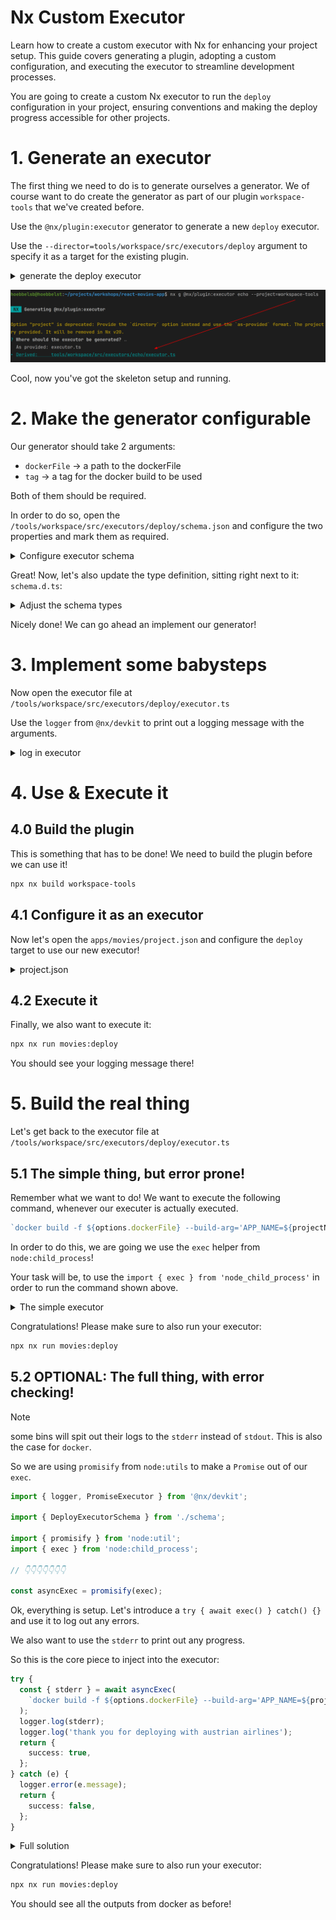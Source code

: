 # Nx Custom Executor

Learn how to create a custom executor with Nx for enhancing your project setup. 
This guide covers generating a plugin, adopting a custom configuration, and executing the executor to streamline development processes.

You are going to create a custom Nx executor to run the `deploy` configuration in your project, ensuring conventions
and making the deploy progress accessible for other projects.


# 1. Generate an executor

The first thing we need to do is to generate ourselves a generator. We of course want to do create the generator
as part of our plugin `workspace-tools` that we've created before.

Use the `@nx/plugin:executor` generator to generate a new `deploy` executor.

Use the `--director=tools/workspace/src/executors/deploy` argument to specify it as a target for the existing plugin.

<details>
  <summary>generate the deploy executor</summary>

```bash

npx nx g @nx/plugin:executor deploy --directory=tools/workspace/src/executors/deploy 


```

</details>

![executor-generation.png](./images/executor-generation.png)

Cool, now you've got the skeleton setup and running.

# 2. Make the generator configurable

Our generator should take 2 arguments:
* `dockerFile` -> a path to the dockerFile
* `tag` -> a tag for the docker build to be used

Both of them should be required.

In order to do so, open the `/tools/workspace/src/executors/deploy/schema.json` and configure
the two properties and mark them as required.

<details>
  <summary>Configure executor schema</summary>

```json

{
  "properties": {
    "dockerFile": {
      "type": "string",
      "description": "path to dockerfile"
    },
    "tag": {
      "type": "string",
      "description": "tag for the docker container"
    }
  },
  "required": ["dockerFile", "tag"]
}

```

</details>

Great! Now, let's also update the type definition, sitting right next to it:
`schema.d.ts`:

<details>
  <summary>Adjust the schema types</summary>

```ts

export interface DeployExecutorSchema {
  dockerFile: string;
  tag: string;
}

```

</details>

Nicely done! We can go ahead an implement our generator!

# 3. Implement some babysteps

Now open the executor file at `/tools/workspace/src/executors/deploy/executor.ts`

Use the `logger` from `@nx/devkit` to print out a logging message with the arguments.

<details>
  <summary>log in executor</summary>

```ts

import { logger, PromiseExecutor } from '@nx/devkit';

const runExecutor: PromiseExecutor<DeployExecutorSchema> = async (
  options,
  context
) => {
  const projectName = context.projectName;

  logger.log('logging something', options);
  
  return {
    success: true
  }
};

export default runExecutor;


```

</details>

# 4. Use & Execute it

## 4.0 Build the plugin

This is something that has to be done! We need to build the plugin before we can use it!

```bash
npx nx build workspace-tools
```

## 4.1 Configure it as an executor

Now let's open the `apps/movies/project.json` and configure the `deploy` target to use our new
executor!

<details>
  <summary>project.json</summary>

```json
{
  "targets": {
    "deploy": {
      "executor": "@react-monorepo/workspace-tools:deploy",
      "options": {
        "dockerFile": "tools/deploy/frontend.Dockerfile",
        "tag": "ghcr.io/push-based/react-movies-app/react-movies-app:dev"
      }
    }
  }
}
```

</details>

## 4.2 Execute it

Finally, we also want to execute it:

```bash
npx nx run movies:deploy
```

You should see your logging message there!

# 5. Build the real thing

Let's get back to the executor file at `/tools/workspace/src/executors/deploy/executor.ts`

## 5.1 The simple thing, but error prone!

Remember what we want to do! We want to execute the following command, whenever our executer
is actually executed.

```js
`docker build -f ${options.dockerFile} --build-arg='APP_NAME=${projectName}' . -t ${options.tag}`
```

In order to do this, we are going we use the `exec` helper from `node:child_process`!

Your task will be, to use the `import { exec } from 'node_child_process'` in order to
run the command shown above.

<details>
  <summary>The simple executor</summary>

```ts
// /tools/workspace/src/executors/deploy/executor.ts

import { logger, PromiseExecutor } from '@nx/devkit';
import { DeployExecutorSchema } from './schema';
import { exec } from 'node:child_process';

const runExecutor: PromiseExecutor<DeployExecutorSchema> = async (options, context) => {
  logger.log('logging something', options);
  const projectName = context.projectName;
  exec(
    `docker build -f ${options.dockerFile} --build-arg='APP_NAME=${projectName}' . -t ${options.tag}`
  );
  return {
    success: true,
  };
};
```

</details>

Congratulations! Please make sure to also run your executor:

```bash
npx nx run movies:deploy
```


## 5.2 OPTIONAL: The full thing, with error checking!

> [!NOTE]
> some bins will spit out their logs to the `stderr` instead of `stdout`.
> This is also the case for `docker`.

So we are using `promisify` from `node:utils` to make a `Promise` out of our
`exec`.

```ts
import { logger, PromiseExecutor } from '@nx/devkit';

import { DeployExecutorSchema } from './schema';

import { promisify } from 'node:util';
import { exec } from 'node:child_process';

// 👇️👇️👇️👇️👇️👇️👇️

const asyncExec = promisify(exec);
```

Ok, everything is setup. Let's introduce a `try { await exec() } catch() {}` and
use it to log out any errors.

We also want to use the `stderr` to print out any progress.

So this is the core piece to inject into the executor:

```ts
try {
  const { stderr } = await asyncExec(
    `docker build -f ${options.dockerFile} --build-arg='APP_NAME=${projectName}' . -t ${options.tag}`
  );
  logger.log(stderr);
  logger.log('thank you for deploying with austrian airlines');
  return {
    success: true,
  };
} catch (e) {
  logger.error(e.message);
  return {
    success: false,
  };
}
```

<details>
  <summary>Full solution</summary>

```ts

// exectuor
import { logger, PromiseExecutor } from '@nx/devkit';

import { DeployExecutorSchema } from './schema';

import { promisify } from 'node:util';
import { exec } from 'node:child_process';

const asyncExec = promisify(exec);

const runExecutor: PromiseExecutor<DeployExecutorSchema> = async (
  options,
  context
) => {
  const projectName = context.projectName;
  try {
    const { stderr } = await asyncExec(
      `docker build -f ${options.dockerFile} --build-arg='APP_NAME=${projectName}' . -t ${options.tag}`
    );
    logger.log(stderr);
    logger.log('thank you for deploying with austrian airlines');
    return {
      success: true,
    };
  } catch (e) {
    logger.error(e.message);
    return {
      success: false,
    };
  }
};

export default runExecutor;

```

</details>

Congratulations! Please make sure to also run your executor:

```bash
npx nx run movies:deploy
```

You should see all the outputs from docker as before!
